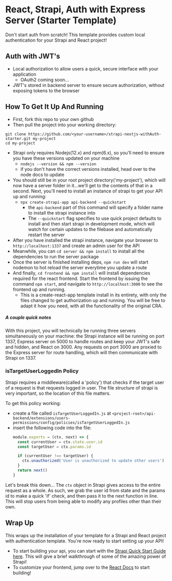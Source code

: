 # React, Strapi, Auth with Express Server (Starter Template)

Don't start auth from scratch! This template provides custom local authentication for your Strapi and React project!

## Auth with JWT's
- Local authorization to allow users a quick, secure interface with your application
  - OAuth2 coming soon...
- JWT's stored in backend server to ensure secure authorization, without exposing tokens to the browser

## How To Get It Up And Running

- First, fork this repo to your own github
- Then pull the project into your working directory:
```shell
git clone https://github.com/<your-username>/strapi-nextjs-withAuth-starter.git my-project
cd my-project
```
- Strapi only requires Nodejs(12.x) and npm(6.x), so you'll need to ensure you have these versions updated on your machine
  - `nodejs --version && npm --version`
  - if you don't have the correct versions installed, head over to the node docs to update
- You should still be in your root project directory('my-project'), which will now have a server folder in it...we'll get to the contents of that in a second. Next, you'll need to install an instance of strapi to get your API up and running: 
  - `npx create-strapi-app api-backend --quickstart` 
    - the `api-backend` part of this command will specify a folder name to install the strapi instance into
    - The `--quickstart` flag specifies to use quick project defaults to install and then start strapi in development mode, which will watch for certain updates to the filebase and automatically restart the server
- After you have installed the strapi instance, navigate your browser to `http://localhost:1337` and create an admin user for the API
- Meanwhile, you can `cd server && npm install` to install all the dependencies to run the server package
- Once the server is finished installing deps, `npm run dev` will start nodemon to hot reload the server everytime you update a route
- And finally, `cd frontend && npm install` will install dependencies required for the react frontend. Start the frontend by issuing the command `npm start`, and navigate to `http://localhost:3000` to see the frontend up and running.
  - This is a create-react-app template install in its entirety, with only the files changed to get authorization up and running. You will be free to adapt it how you need, with all the functionality of the original CRA.

##### A couple quick notes

With this project, you will technically be running three servers simultaneously on your machine: the Strapi instance will be running on port 1337, Express server on 5000 to handle routes and keep your JWT's safe and hidden, and React on 3000. Any requests on port 3000 are proxied to the Express server for route handling, which will then communicate with Strapi on 1337.

### isTargetUserLoggedIn Policy

Strapi requires a middleware(called a 'policy') that checks if the target user of a request is that requests logged in user. The file structure of strapi is very important, so the location of this file matters.

To get this policy working:
- create a file called `isTargetUserLoggedIn.js` at `<project-root>/api-backend/extensions/users-permissions/config/policies/isTargetUserLoggedIn.js`
- insert the following code into the file:
  ```js
  module.exports = (ctx, next) => {
    const currentUser = ctx.state.user.id
    const targetUser = ctx.params.id

    if (currentUser !== targetUser) {
      ctx.unauthorized('User is unauthorized to update other users')
    }
    return next()
  }
  ```
Let's break this down...
The `ctx` object in Strapi gives access to the entire request as a whole. As such, we grab the user id from state and the params id to make a quick 'if' check, and then pass it to the next function in line. This will stop users from being able to modify any profiles other than their own. 

## Wrap Up
This wraps up the installation of your template for a Strapi and React project with authentication template. You're now ready to start setting up your API!
- To start building your api, you can start with the [Strapi Quick Start Guide here](https://strapi.io/documentation/3.0.0-beta.x/getting-started/quick-start.html#_2-create-an-administrator-user). This will give a brief walkthrough of some of the amazing power of Strapi!
- To customize your frontend, jump over to the [React Docs](https://reactjs.org/docs/getting-started.html) to start building!